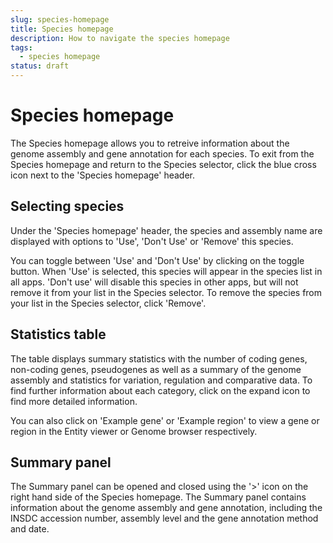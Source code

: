 ```yaml
---
slug: species-homepage
title: Species homepage
description: How to navigate the species homepage
tags:
  - species homepage
status: draft
---
```


# Species homepage
The Species homepage allows you to retreive information about the genome assembly and gene annotation for each species. To exit from the Species homepage and return to the Species selector, click the blue cross icon next to the 'Species homepage' header.

## Selecting species
Under the 'Species homepage' header, the species and assembly name are displayed with options to 'Use', 'Don't Use' or 'Remove' this species.

You can toggle between 'Use' and 'Don't Use' by clicking on the toggle button. When 'Use' is selected, this species will appear in the species list in all apps. 'Don't use' will disable this species in other apps, but will not remove it from your list in the Species selector. To remove the species from your list in the Species selector, click 'Remove'.

## Statistics table 
The table displays summary statistics with the number of coding genes, non-coding genes, pseudogenes as well as a summary of the genome assembly and statistics for variation, regulation and comparative data. To find further information about each category, click on the expand icon to find more detailed information.

You can also click on 'Example gene' or 'Example region' to view a gene or region in the Entity viewer or Genome browser respectively.

## Summary panel
The Summary panel can be opened and closed using the '>' icon on the right hand side of the Species homepage. The Summary panel contains information about the genome assembly and gene annotation, including the INSDC accession number, assembly level and the gene annotation method and date.

